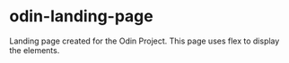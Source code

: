 # odin-landing-page
Landing page created for the Odin Project. This page uses flex to display the elements.
